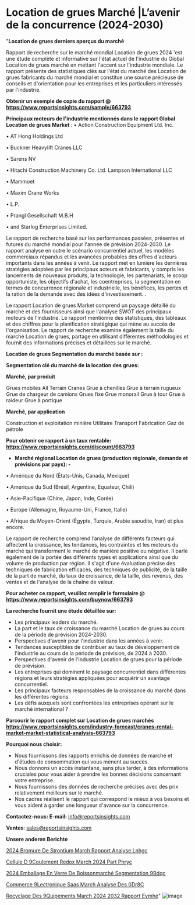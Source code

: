 # Location de grues Marché |L’avenir de la concurrence (2024-2030)

"<strong>Location de grues derniers aperçus du marché</strong>

Rapport de recherche sur le marché mondial Location de grues 2024 'est une étude complète et informative sur l'état actuel de l'industrie du Global Location de grues marché en mettant l'accent sur l'industrie mondiale. Le rapport présente des statistiques clés sur l'état du marché des Location de grues fabricants du marché mondial et constitue une source précieuse de conseils et d'orientation pour les entreprises et les particuliers intéressés par l'industrie.

<strong>Obtenir un exemple de copie du rapport @ <a href=https://www.reportsinsights.com/sample/663793>https://www.reportsinsights.com/sample/663793</a></strong>

<strong>Principaux moteurs de l'industrie mentionnés dans le rapport Global Location de grues Market</strong> :
• Action Construction Equipment Ltd. Inc.

• AT Hong Holdings Ltd

• Buckner Heavylift Cranes LLC

• Sarens NV

• Hitachi Construction Machinery Co. Ltd. Lampson International LLC

• Mammoet

• Maxim Crane Works

• L.P.

• Prangl Gesellschaft M.B.H

• and Starlog Enterprises Limited.

Le rapport de recherche basé sur les performances passées, présentes et futures du marché mondial pour l'année de prévision 2024-2030. Le rapport analyse en outre le scénario concurrentiel actuel, les modèles commerciaux répandus et les avancées probables des offres d'acteurs importants dans les années à venir. Le rapport met en lumière les dernières stratégies adoptées par les principaux acteurs et fabricants, y compris les lancements de nouveaux produits, la technologie, les partenariats, le scoop opportuniste, les objectifs d'achat, les coentreprises, la segmentation en termes de concurrence régionale et industrielle, les bénéfices, les pertes et la ration de la demande avec des idées d'investissement. .

Le rapport Location de grues Market comprend un paysage détaillé du marché et des fournisseurs ainsi que l'analyse SWOT des principaux moteurs de l'industrie. Le rapport mentionne des statistiques, des tableaux et des chiffres pour la planification stratégique qui mène au succès de l'organisation. Le rapport de recherche examine également la taille du marché Location de grues, partage en utilisant différentes méthodologies et fournit des informations précises et détaillées sur le marché.

<strong>Location de grues Segmentation du marché basée sur :</strong>

<strong> Segmentation clé du marché de la location des grues: </strong>

<strong> Marché, par produit </strong>

Grues mobiles
All Terrain Cranes
Grue à chenilles
Grue à terrain rugueux
Grue de chargeur de camions
Grues fixe
Grue monorail
Grue à tour
Grue à raideur
Grue à portique

<strong> Marché, par application </strong>

Construction et exploitation minière
Utilitaire
Transport
Fabrication
Gaz de pétrole

<strong>Pour obtenir ce rapport à un taux rentable: <a href=https://www.reportsinsights.com/discount/663793>https://www.reportsinsights.com/discount/663793</a></strong>
<ul>
  <li><strong>Marché régional Location de grues (production régionale, demande et prévisions par pays): -</strong></li>
</ul>
• Amérique du Nord (États-Unis, Canada, Mexique)

• Amérique du Sud (Brésil, Argentine, Equateur, Chili)

• Asie-Pacifique (Chine, Japon, Inde, Corée)

• Europe (Allemagne, Royaume-Uni, France, Italie)

• Afrique du Moyen-Orient (Égypte, Turquie, Arabie saoudite, Iran) et plus encore.

Le rapport de recherche comprend l’analyse de différents facteurs qui affectent la croissance, les tendances, les contraintes et les moteurs du marché qui transforment le marché de manière positive ou négative. Il parle également de la portée des différents types et applications ainsi que du volume de production par région. Il s'agit d'une évaluation précise des techniques de fabrication efficaces, des techniques de publicité, de la taille de la part de marché, du taux de croissance, de la taille, des revenus, des ventes et de l'analyse de la chaîne de valeur.

<strong>Pour acheter ce rapport, veuillez remplir le formulaire @   <a href=https://www.reportsinsights.com/buynow/663793>https://www.reportsinsights.com/buynow/663793</a></strong>

<strong>La recherche fournit une étude détaillée sur:</strong>
<ul>
  <li>Les principaux leaders du marché.</li>
  <li>La part et le taux de croissance du marché Location de grues au cours de la période de prévision 2024-2030.</li>
  <li>Perspectives d'avenir pour l'industrie dans les années à venir.</li>
  <li>Tendances susceptibles de contribuer au taux de développement de l'industrie au cours de la période de prévision, de 2024 à 2030.</li>
  <li>Perspectives d'avenir de l'industrie Location de grues pour la période de prévision.</li>
  <li>Les entreprises qui dominent le paysage concurrentiel dans différentes régions et leurs stratégies appliquées pour acquérir un avantage concurrentiel.</li>
  <li>Les principaux facteurs responsables de la croissance du marché dans les différentes régions.</li>
  <li>Les défis auxquels sont confrontées les entreprises opérant sur le marché international ?</li>
</ul>

<strong>Parcourir le rapport complet sur Location de grues marchés <a href=https://www.reportsinsights.com/industry-forecast/cranes-rental-market-market-statistical-analysis-663793>https://www.reportsinsights.com/industry-forecast/cranes-rental-market-market-statistical-analysis-663793</a></strong>

<strong>Pourquoi nous choisir:</strong>
<ul>
  <li>Nous fournissons des rapports enrichis de données de marché et d'études de consommation qui vous mènent au succès.</li>
  <li>Nous donnons un accès instantané, sans plus tarder, à des informations cruciales pour vous aider à prendre les bonnes décisions concernant votre entreprise.</li>
  <li>Nous fournissons des données de recherche précises avec des prix relativement meilleurs sur le marché.</li>
  <li>Nos cadres réalisent le rapport qui correspond le mieux à vos besoins et vous aident à garder une longueur d'avance sur la concurrence.</li>
</ul>
<strong>Contactez-nous:
</strong><strong>E-mail:</strong> <a href=mailto:info@reportsinsights.com>info@reportsinsights.com</a>

<strong>Ventes</strong>: <a href=mailto:sales@reportsinsights.com>sales@reportsinsights.com</a>

<strong>Unsere anderen Berichte</strong>

<a href=https://www.linkedin.com/pulse/2024-bromure-de-strontium-march%C3%A9-rapport-analyse-lnhgc/>2024 Bromure De Strontium March Rapport Analyse Lnhgc</a>

<a href=https://www.linkedin.com/pulse/cellule-d%C3%A9coulement-redox-march%C3%A9-2024-part-phryc/>Cellule D 9Coulement Redox March 2024 Part Phryc</a>

<a href=https://www.linkedin.com/pulse/2024-emballage-en-verre-de-boissonmarché-segmentation-9bdqc/>2024 Emballage En Verre De Boissonmarché Segmentation 9Bdqc</a>

<a href=https://www.linkedin.com/pulse/commerce-%C3%A9lectronique-saas-march%C3%A9-analyse-des-0dr8c/>Commerce  9Lectronique Saas March Analyse Des 0Dr8C</a>

<a href=https://www.linkedin.com/pulse/recyclage-des-%C3%A9quipements-march%C3%A9-2024-2032-rapport-eymhe/>Recyclage Des  9Quipements March 2024 2032 Rapport Eymhe</a>"
![image](https://github.com/daminid12/RImarketdynamics/assets/158430485/0a0c28b8-b695-4aed-b8cc-4f28b87eed63)
